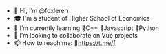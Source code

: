 - 👋 Hi, I’m @foxleren
- 🎓 I'm a student of Higher School of Economics
- 🌱 I’m currently learning
				💠C++
				💠Javascript
				💠Python
- 💞️ I’m looking to collaborate on Vue projects
- 📫 How to reach me:
				🔹https://t.me/f
